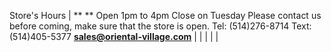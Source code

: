 Store's Hours
|
**
**
Open 1pm to 4pm Close on Tuesday
Please contact us before coming, make sure that the store is open.
Tel: (514)276-8714
Text: (514)405-5377
**sales@oriental-village.com**
|
|
|
|
|
